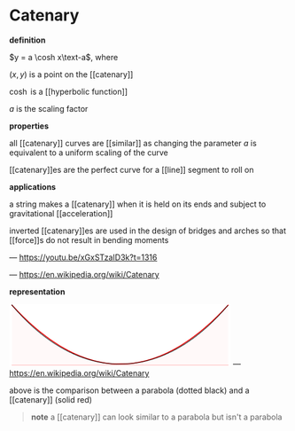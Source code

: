 # Catenary

**definition**

$y = a \cosh x\text-a$, where

$(x, y)$ is a point on the [[catenary]]

$\cosh$ is a [[hyperbolic function]]

$a$ is the scaling factor

**properties**

all [[catenary]] curves are [[similar]] as changing the parameter $a$ is equivalent to a uniform scaling of the curve

[[catenary]]es are the perfect curve for a [[line]] segment to roll on

**applications**

a string makes a [[catenary]] when it is held on its ends and subject to gravitational [[acceleration]]

inverted [[catenary]]es are used in the design of bridges and arches so that [[force]]s do not result in bending moments

&mdash; <https://youtu.be/xGxSTzaID3k?t=1316>

&mdash; <https://en.wikipedia.org/wiki/Catenary>

**representation**

![](20220827143458.png) &mdash; <https://en.wikipedia.org/wiki/Catenary>

above is the comparison between a parabola (dotted black) and a [[catenary]] (solid red)

> **note** a [[catenary]] can look similar to a parabola but isn't a parabola
